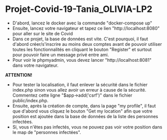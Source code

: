 # Projet-Covid-19-Tania_OLIVIA-LP2

- D'abord, lancez le docker avec la commande "docker-compose up"
- Ensuite, lancez votre navigateur et tapez ce lien "http://localhost:8080" pour aller sur le site de Covid
- Dans ce projet, la base de données est vite. C'est pourquoi, il faut d'abord créer/s'inscrire au moins deux comptes avant de pouvoir utiliser toutes les fonctionnalités en cliquant le bouton "Register" et surtout pour pouvoir faire un message privé entre ami.
- Pour voir le phpmyadmin, vous devez lancer "http://localhost:8081" dans votre navigateur.

**ATTENTION!**
- Pour tester la localisation, il faut enlever la sécurité dans le fichier index.php sinon vous allez avoir un erreur à cause de la sécurité. Commentez cette ligne "$app->add('csrf')" dans le fichier public/index.php.
- Ensuite, après la création de compte, dans la page "my profile", il faut que d'abord vous cliquez le bouton "Get my location" afin que votre position est ajoutée dans la base de données de la liste des personnes infectées. 
- Si, vous n'êtes pas infectés, vous ne pouvez pas voir votre position dans le map de "personnes infectées".
